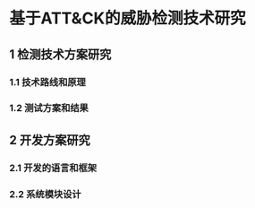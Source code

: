 # 基于ATT&CK的威胁检测技术研究

## 1 检测技术方案研究

### 1.1 技术路线和原理

### 1.2 测试方案和结果

## 2 开发方案研究

### 2.1 开发的语言和框架

### 2.2 系统模块设计
